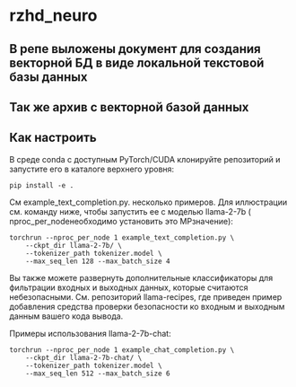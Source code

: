 # rzhd_neuro

## В репе выложены документ для создания векторной БД в виде локальной  текстовой базы данных
## Так же архив с векторной базой данных

## Как настроить

В среде conda с доступным PyTorch/CUDA клонируйте репозиторий и запустите его в каталоге верхнего уровня:

```
pip install -e .
```

См example_text_completion.py. несколько примеров. Для иллюстрации см. команду ниже, чтобы запустить ее с моделью llama-2-7b ( nproc_per_nodeнеобходимо установить это MPзначение):

```
torchrun --nproc_per_node 1 example_text_completion.py \
    --ckpt_dir llama-2-7b/ \
    --tokenizer_path tokenizer.model \
    --max_seq_len 128 --max_batch_size 4
```

Вы также можете развернуть дополнительные классификаторы для фильтрации входных и выходных данных, которые считаются небезопасными. См. репозиторий llama-recipes, где приведен пример добавления средства проверки безопасности ко входным и выходным данным вашего кода вывода.

Примеры использования llama-2-7b-chat:

```
torchrun --nproc_per_node 1 example_chat_completion.py \
    --ckpt_dir llama-2-7b-chat/ \
    --tokenizer_path tokenizer.model \
    --max_seq_len 512 --max_batch_size 6
```
